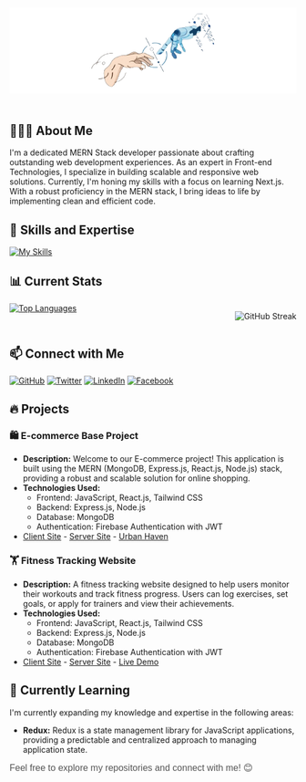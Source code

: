 <p align="center">
  <img src="./assets/White_Minimalist_Profile_LinkedIn_Banner-removebg-preview.png" alt="Github Banner" style="max-width: 100%;">
</p>
<div  style="margin-top: 50px; margin-bottom: 50px;" ></div>

## 👨🏽‍💻 About Me

I'm a dedicated MERN Stack developer passionate about crafting outstanding web development experiences. As an expert in Front-end Technologies, I specialize in building scalable and responsive web solutions. Currently, I'm honing my skills with a focus on learning Next.js. With a robust proficiency in the MERN stack, I bring ideas to life by implementing clean and efficient code.

<!-- Technologies & Tools -->

## 🚀 Skills and Expertise

[![My Skills](https://skillicons.dev/icons?i=html,css,tailwindcss,bootstrap,javascript,git,github,react,nextjs,redux,nodejs,express,mongodb,figma,vscode,&theme=light)](https://skillicons.dev)

## 📊 Current Stats

<div style="display: flex; flex-direction: row; justify-content: space-between;">
    <div>
        <a href="https://github.com/naymHdev">
            <img src="https://github-readme-stats.vercel.app/api/top-langs/?username=naymHdev&layout=compact&theme=dark&text_color=2DA44E" alt="Top Languages">
        </a>
    </div>
    <div>
        <p align="center">
            <img src="https://github-readme-streak-stats.herokuapp.com/?user=naymHdev&theme=green_nur&ring=2DA44E&fire=2DA44E&sideNums=2DA44E&currStreakNum=FFFFFF&currStreakLabel=FFFFFF&dates=2DA44E&background=000000&stroke=2DA44E&border=none" alt="GitHub Streak">
        </p>
    </div>
</div>


## 📫 Connect with Me

[![GitHub](https://img.shields.io/badge/GitHub-naymhossen1b-181717?logo=github&logoColor=white)](https://github.com/naymHdev)
[![Twitter](https://img.shields.io/badge/Twitter-naymhossen1b-1DA1F2?logo=twitter&logoColor=white)](https://twitter.com/naymhossen1b)
[![LinkedIn](https://img.shields.io/badge/LinkedIn-Naym%20Hossen-0077B5?logo=linkedin&logoColor=white)](https://www.linkedin.com/in/naymhdev)
[![Facebook](https://img.shields.io/badge/Facebook-Naym%20Hossen-1877F2?logo=facebook&logoColor=white)](https://www.facebook.com/naymHdev)

## 🔥 Projects

### 🛍️ E-commerce Base Project

- **Description:** Welcome to our E-commerce project! This application is built using the MERN (MongoDB, Express.js, React.js, Node.js) stack, providing a robust and scalable solution for online shopping.
- **Technologies Used:**
  - Frontend: JavaScript, React.js, Tailwind CSS
  - Backend: Express.js, Node.js
  - Database: MongoDB
  - Authentication: Firebase Authentication with JWT
- [Client Site](https://github.com/naymhossen1b/UrbanHaven-Client-Site) - [Server Site](https://github.com/naymhossen1b/UrbanHaven-Server-Site) - [Urban Haven](https://urben-haven.netlify.app)

### 🏋️ Fitness Tracking Website

- **Description:** A fitness tracking website designed to help users monitor their workouts and track fitness progress. Users can log exercises, set goals, or apply for trainers and view their achievements.
- **Technologies Used:**
  - Frontend: JavaScript, React.js, Tailwind CSS
  - Backend: Express.js, Node.js
  - Database: MongoDB
  - Authentication: Firebase Authentication with JWT
- [Client Site](https://github.com/naymhossen1b/Fintex-Fitness-Client-Code) - [Server Site](https://github.com/naymhossen1b/Fintex-Fitness-Server-Code-) - [Live Demo](https://fintex-fitness.netlify.app)

<!-- Currently Learning -->

## 🌱 Currently Learning

I'm currently expanding my knowledge and expertise in the following areas:

- **Redux:** Redux is a state management library for JavaScript applications, providing a predictable and centralized approach to managing application state.

<span style="color: #555; font-family: 'Helvetica', sans-serif; font-size: 16px;">Feel free to explore my repositories and connect with me! 😊</span>
